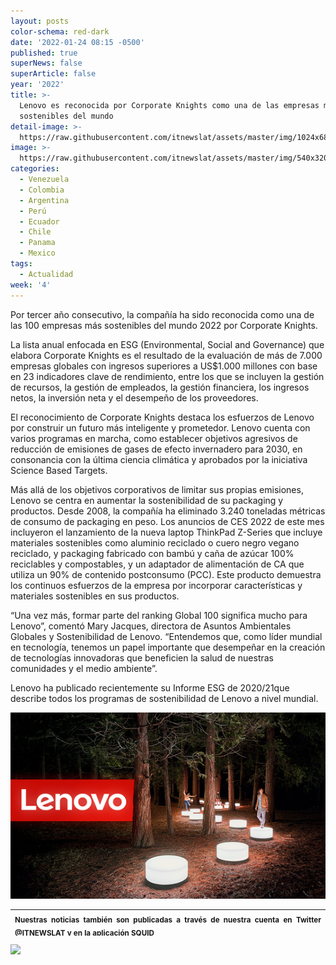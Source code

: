 ```yaml
---
layout: posts
color-schema: red-dark
date: '2022-01-24 08:15 -0500'
published: true
superNews: false
superArticle: false
year: '2022'
title: >-
  Lenovo es reconocida por Corporate Knights como una de las empresas más
  sostenibles del mundo
detail-image: >-
  https://raw.githubusercontent.com/itnewslat/assets/master/img/1024x680/lenovo-bosque-g.jpg
image: >-
  https://raw.githubusercontent.com/itnewslat/assets/master/img/540x320/lenovo-bosque-p.jpg
categories:
  - Venezuela
  - Colombia
  - Argentina
  - Perú
  - Ecuador
  - Chile
  - Panama
  - Mexico
tags:
  - Actualidad
week: '4'
---
```

Por tercer año consecutivo, la compañía ha sido reconocida como una de las 100 empresas más sostenibles del mundo 2022 por Corporate Knights.

La lista anual enfocada en ESG (Environmental, Social and Governance) que elabora Corporate Knights es el resultado de la evaluación de más de 7.000 empresas globales con ingresos superiores a US$1.000 millones con base en 23 indicadores clave de rendimiento, entre los que se incluyen la gestión de recursos, la gestión de empleados, la gestión financiera, los ingresos netos, la inversión neta y el desempeño de los proveedores.

El reconocimiento de Corporate Knights destaca los esfuerzos de Lenovo por construir un futuro más inteligente y prometedor. Lenovo cuenta con varios programas en marcha, como establecer objetivos agresivos de reducción de emisiones de gases de efecto invernadero para 2030, en consonancia con la última ciencia climática y aprobados por la iniciativa Science Based Targets.

Más allá de los objetivos corporativos de limitar sus propias emisiones, Lenovo se centra en aumentar la sostenibilidad de su packaging y productos. Desde 2008, la compañía ha eliminado 3.240 toneladas métricas de consumo de packaging en peso. Los anuncios de CES 2022 de este mes incluyeron el lanzamiento de la nueva laptop ThinkPad Z-Series que incluye materiales sostenibles como aluminio reciclado o cuero negro vegano reciclado, y packaging fabricado con bambú y caña de azúcar 100% reciclables y compostables, y un adaptador de alimentación de CA que utiliza un 90% de contenido postconsumo (PCC). Este producto demuestra los continuos esfuerzos de la empresa por incorporar características y materiales sostenibles en sus productos.

“Una vez más, formar parte del ranking Global 100 significa mucho para Lenovo”, comentó Mary Jacques, directora de Asuntos Ambientales Globales y Sostenibilidad de Lenovo. “Entendemos que, como líder mundial en tecnología, tenemos un papel importante que desempeñar en la creación de tecnologías innovadoras que beneficien la salud de nuestras comunidades y el medio ambiente”.

Lenovo ha publicado recientemente su Informe ESG de 2020/21que describe todos los programas de sostenibilidad de Lenovo a nivel mundial.

![](https://raw.githubusercontent.com/itnewslat/assets/master/img/540x320/lenovo-bosque-p.jpg)

<table style="height: 42px;" width="569">
<tbody>
<tr>
<td style="text-align: justify;"><sub><strong>Nuestras noticias también son publicadas a través de nuestra cuenta en Twitter <a href="https://twitter.com/itnewslat?lang=es">@ITNEWSLAT</a> y en la aplicación <a href="https://squidapp.co/en/">SQUID</a></strong></sub></td>
</tr>
</tbody>
</table>

<img src="https://tracker.metricool.com/c3po.jpg?hash=56f88a41e39ab42c063cc51676587a04"/>